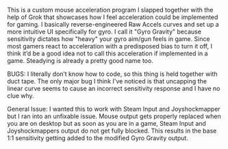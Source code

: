 This is a custom mouse acceleration program I slapped together with the help of Grok that showcases how I feel acceleration could be implemented for gaming. I basically reverse-engineered Raw Accels curves and set up a more intuitive UI specifically for gyro. I call it "Gyro Gravity" because sensitivity dictates how "heavy" your gyro aim/gun feels in game. Since most gamers react to acceleration with a predisposed bias to turn it off, I think it’d be a good idea not to call this acceleration if implemented in a game. Steadying is already a pretty good name too.

BUGS: I literally don’t know how to code, so this thing is held together with duct tape. The only major bug I think I've noticed is that uncapping the linear curve seems to cause an incorrect sensitivity response and I have no clue why.

General Issue: I wanted this to work with Steam Input and Joyshockmapper but I ran into an unfixable issue. Mouse output gets properly replaced when you are on desktop but as soon as you are in a game, Steam Input and Joyshockmappers output do not get fully blocked. This results in the base 1:1 sensitivity getting added to the modified Gyro Gravity output. 
